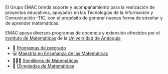 El Grupo EMAC brinda soporte y acompañamiento para la realización de proyectos educativos, apoyados en las Tecnologías de la Información y Comunicación -TIC, con el propósito de generar nuevas forma de enseñar y de aprender matemáticas.

EMAC apoya diversos programas de docencia y extensión ofrecidos por el [Instituto de Matemáticas](https://www.matematicasudea.co/index.html) de la [Universidad de Antioquia](http://www.udea.edu.co/)
- 📝 [Programas de pregrado](https://www.matematicasudea.co/matematicas.html)
- 💻 [Maestria en Enseñanza de las Matemáticas](https://www.matematicasudea.co/mem/index.html)
- 👩‍👧‍👧 [Semilleros de Matemáticas](https://www.matematicasudea.co/semilleros/index.html)
- 🏅 [Olimpiadas de Matemáticas](https://olimpiadasudea.co/matematicas/)


<!---
grupoemac/grupoemac is a ✨ special ✨ repository because its `README.md` (this file) appears on your GitHub profile.
You can click the Preview link to take a look at your changes.
--->

